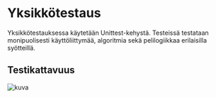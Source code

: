 # Yksikkötestaus

Yksikkötestauksessa käytetään Unittest-kehystä. Testeissä testataan monipuolisesti käyttöliittymää, algoritmia sekä pelilogiikkaa erilaisilla syötteillä.

## Testikattavuus

![kuva](https://github.com/Honkajo/AI-model-for-connect4/assets/120728319/5e330958-759c-4f21-a8f1-9269dcaccef8)


